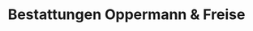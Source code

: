 ---
title: "Bestattungen Oppermann & Freise"
url: /sickte/bestattungen-oppermann-und-freise/
shop: Bestattungen
---
